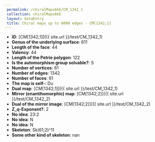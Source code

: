 ```yaml
--- 
 permalink: /chiralMaps6kE/CM_1342_1 
 collection: chiralMaps6kE
 layout: dataEntry
 title: Chiral maps up to 6000 edges - CM[1342;1]
---
```


- **ID**: [CM[1342;1]]({{ site.url }}/test/CM_1342_1)
- **Genus of the underlying surface**: 611
- **Length of the face**: 44
- **Valency**: 44
- **Length of the Petrie polygon**: 122
- **Is the automorphism group solvable?**: S
- **Number of vertices**: 61
- **Number of edges**: 1342
- **Number of faces**: 61
- **The map is self-**: Du
- **Dual map**: [CM[1342;1]]({{ site.url }}/test/CM_1342_1)
- **Mirror (enantihomorphic) map**: [CM[1342;2]]({{ site.url }}/test/CM_1342_2)
- **Dual of the mirror image**: [CM[1342;2]]({{ site.url }}/test/CM_1342_2)
- **Z_q-Exponent?**: 2
- **No idea**:  23:2
- **No idea**: N
- **No idea**: N
- **Skeleton**: Sk(61;2)^11
- **Some other kind of skeleton**: nan
